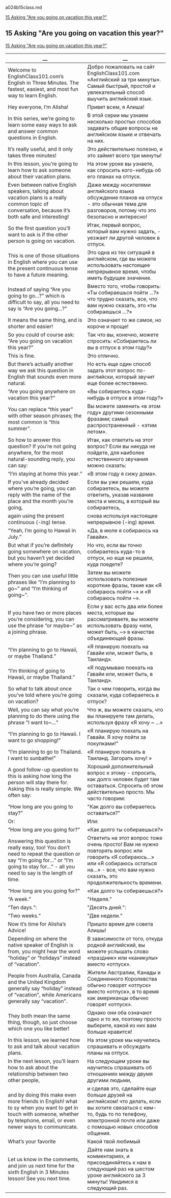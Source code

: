 a024b15class.md  


[15 Asking "Are you going on vacation this year?"](#15-Asking-"Are-you-going-on-vacation-this-year?")  
  
## 15 Asking "Are you going on vacation this year?"
[15 Asking "Are you going on vacation this year?"](https://www.englishclass101.com/lesson/learn-english-in-three-minutes-15-are-you-going-on-vacation-this-year/?lp=268)   
  
  
__|__
--|--
Welcome to EnglishClass101.com’s English in Three Minutes. The fastest, easiest, and most fun way to learn English.|Добро пожаловать на сайт EnglishClass101.com «Английский за три минуты». Самый быстрый, простой и увлекательный способ выучить английский язык.
Hey everyone, I’m Alisha!|Привет всем, я Алиша!
In this series, we’re going to learn some easy ways to ask and answer common questions in English.|В этой серии мы узнаем несколько простых способов задавать общие вопросы на английском языке и отвечать на них.
It’s really useful, and it only takes three minutes!|Это действительно полезно, и это займет всего три минуты!
In this lesson, you’re going to learn how to ask someone about their vacation plans.|На этом уроке вы узнаете, как спросить кого-нибудь об его планах на отпуск.
Even between native English speakers, talking about vacation plans is a really common topic of conversation, because it’s both safe and interesting!|Даже между носителями английского языка обсуждение планов на отпуск - это обычная тема для разговоров, потому что это безопасно и интересно!
So the first question you’ll want to ask is if the other person is going on vacation.|Итак, первый вопрос, который вам нужно задать, - уезжает ли другой человек в отпуск.
This is one of those situations in English where you can use the present continuous tense to have a future meaning.|Это одна из тех ситуаций в английском, где вы можете использовать настоящее непрерывное время, чтобы иметь будущее значение.
Instead of saying “Are you going to go...?” which is difficult to say, all you need to say is “Are you going...?”|Вместо того, чтобы говорить: «Ты собираешься пойти ...?» что трудно сказать, все, что вам нужно сказать, это «ты собираешься ...?»
It means the same thing, and is shorter and easier!|Это означает то же самое, но короче и проще!
So you could of course ask: “Are you going on vacation this year?”|Так что вы, конечно, можете спросить: «Собираетесь ли вы в отпуск в этом году?»
This is fine.|Это отлично.
But there’s actually another way we ask this question in English that sounds even more natural.|Но есть еще один способ задать этот вопрос по-английски, который звучит еще более естественно.
“Are you going anywhere on vacation this year?”|«Вы собираетесь куда-нибудь в отпуск в этом году?»
You can replace “this year” with other season phrases; the most common is “this summer”.|Вы можете заменить «в этом году» другими сезонными фразами; самый распространенный - «этим летом».
So how to answer this question? If you’re not going anywhere, for the most natural-sounding reply, you can say:|Итак, как ответить на этот вопрос? Если вы никуда не пойдете, для наиболее естественного звучания можно сказать:
“I’m staying at home this year.”|«В этом году я сижу дома».
If you’ve already decided where you’re going, you can reply with the name of the place and the month you’re going,|Если вы уже решили, куда собираетесь, вы можете ответить, указав название места и месяц, в который вы собираетесь,
again using the present continuous (-ing) tense.|снова используя настоящее непрерывное (-ing) время.
“Yeah, I’m going to Hawaii in July.”|«Да, в июле я собираюсь на Гавайи».
But what if you’re definitely going somewhere on vacation, but you haven’t yet decided where you’re going?|Но что, если вы точно собираетесь куда-то в отпуск, но еще не решили, куда поедете?
Then you can use useful little phrases like “I’m planning to go~” and “I’m thinking of going~”.|Затем вы можете использовать полезные короткие фразы, такие как «Я собираюсь пойти ~» и «Я собираюсь пойти ~».
If you have two or more places you’re considering, you can use the phrase “or maybe~” as a joining phrase.|Если у вас есть два или более места, которые вы рассматриваете, вы можете использовать фразу «или, может быть, ~» в качестве объединяющей фразы.
“I’m planning to go to Hawaii, or maybe Thailand.”|«Я планирую поехать на Гавайи или, может быть, в Таиланд».
“I’m thinking of going to Hawaii, or maybe Thailand.”|«Я подумываю поехать на Гавайи или, может быть, в Таиланд».
So what to talk about once you’ve told where you’re going on vacation?|Так о чем говорить, когда вы сказали, куда собираетесь в отпуск?
Well, you can say what you’re planning to do there using the phrase “I want to~...”|Что ж, вы можете сказать, что вы планируете там делать, используя фразу «Я хочу ~ ...»
“I’m planning to go to Hawaii. I want to go shopping!”|«Я планирую поехать на Гавайи. Я хочу пойти за покупками!"
“I’m planning to go to Thailand. I want to sunbathe!”|«Я планирую поехать в Таиланд. Загорать хочу! »
A good follow-up question to this is asking how long the person will stay there for. Asking this is really simple. We often say:|Хороший дополнительный вопрос к этому - спросить, как долго человек будет там оставаться. Спросить об этом действительно просто. Мы часто говорим:
“How long are you going to stay?”|"Как долго вы собираетесь оставаться?"
Or:|Или:
“How long are you going for?”|«Как долго ты собираешься?»
Answering this question is really easy, too! You don’t need to repeat the question or say “I’m going for...” or “I’m going to stay for...” - all you need to say is the length of time.|Ответить на этот вопрос тоже очень просто! Вам не нужно повторять вопрос или говорить «Я собираюсь…» или «Я собираюсь остаться на…» - все, что вам нужно сказать, это продолжительность времени.
“How long are you going for?”|«Как долго ты собираешься?»
“A week.”|"Неделя."
“Ten days.”:|"Десять дней.":
“Two weeks.”|"Две недели."
Now it’s time for Alisha’s Advice!|Пришло время для совета Алишы!
Depending on where the native speaker of English is from, you might hear the word “holiday” or “holidays” instead of “vacation”.|В зависимости от того, откуда родной английский, вы можете услышать слово «праздник» или «каникулы» вместо «отпуск».
People from Australia, Canada and the United Kingdom generally say “holiday” instead of “vacation”, while Americans generally say “vacation”.|Жители Австралии, Канады и Соединенного Королевства обычно говорят «отпуск» вместо «отпуск», в то время как американцы обычно говорят «отпуск».
They both mean the same thing, though, so just choose which one you like better!|Однако они оба означают одно и то же, поэтому просто выберите, какой из них вам больше нравится!
In this lesson, we learned how to ask and talk about vacation plans.|На этом уроке мы научились спрашивать и обсуждать планы на отпуск.
In the next lesson, you’ll learn how to ask about the relationship between two other people,|На следующем уроке вы научитесь спрашивать об отношениях между двумя другими людьми,
and by doing this make even more friends in English! what to sy when you want to get in touch with someone, whether by telephone, email, or even newer ways to communicate.|и сделав это, сделайте еще больше друзей на английском! что делать, если вы хотите связаться с кем-то, будь то по телефону, электронной почте или даже с помощью новых способов общения.
What’s your favorite|Какой твой любимый
Let us know in the comments, and join us next time for the sixth English in 3 Minutes lesson! See you next time.|Дайте нам знать в комментариях, и присоединяйтесь к нам в следующий раз на шестом уроке английского за 3 минуты! Увидимся в следующий раз.
  
  
